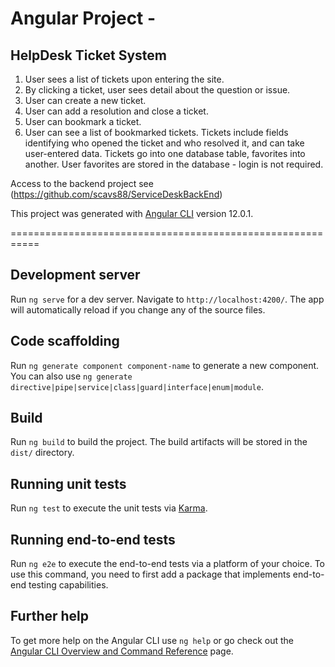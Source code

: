 # Angular Project - 
## HelpDesk Ticket System

1. User sees a list of tickets upon entering the site.
2. By clicking a ticket, user sees detail about the question or issue.
3. User can create a new ticket.
4. User can add a resolution and close a ticket.
5. User can bookmark a ticket.
6. User can see a list of bookmarked tickets.
Tickets include fields identifying who opened the ticket and who resolved it, and can take user-entered data.
Tickets go into one database table, favorites into another. User favorites are stored in the database - login is not required.

Access to the backend project see (https://github.com/scavs88/ServiceDeskBackEnd)


This project was generated with [Angular CLI](https://github.com/angular/angular-cli) version 12.0.1.


===========================================================

## Development server

Run `ng serve` for a dev server. Navigate to `http://localhost:4200/`. The app will automatically reload if you change any of the source files.

## Code scaffolding

Run `ng generate component component-name` to generate a new component. You can also use `ng generate directive|pipe|service|class|guard|interface|enum|module`.

## Build

Run `ng build` to build the project. The build artifacts will be stored in the `dist/` directory.

## Running unit tests

Run `ng test` to execute the unit tests via [Karma](https://karma-runner.github.io).

## Running end-to-end tests

Run `ng e2e` to execute the end-to-end tests via a platform of your choice. To use this command, you need to first add a package that implements end-to-end testing capabilities.

## Further help

To get more help on the Angular CLI use `ng help` or go check out the [Angular CLI Overview and Command Reference](https://angular.io/cli) page.
